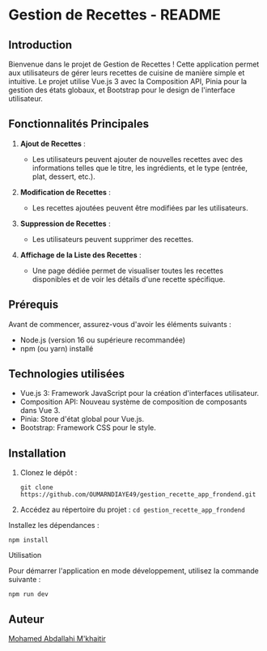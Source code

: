 # Gestion de Recettes - README

## Introduction

Bienvenue dans le projet de Gestion de Recettes ! Cette application permet aux utilisateurs de gérer leurs recettes de cuisine de manière simple et intuitive. Le projet utilise Vue.js 3 avec la Composition API, Pinia pour la gestion des états globaux, et Bootstrap pour le design de l'interface utilisateur.

## Fonctionnalités Principales

1. **Ajout de Recettes** :

   - Les utilisateurs peuvent ajouter de nouvelles recettes avec des informations telles que le titre, les ingrédients, et le type (entrée, plat, dessert, etc.).

2. **Modification de Recettes** :

   - Les recettes ajoutées peuvent être modifiées par les utilisateurs.

3. **Suppression de Recettes** :

   - Les utilisateurs peuvent supprimer des recettes.

4. **Affichage de la Liste des Recettes** :
   - Une page dédiée permet de visualiser toutes les recettes disponibles et de voir les détails d'une recette spécifique.

## Prérequis

Avant de commencer, assurez-vous d'avoir les éléments suivants :

- Node.js (version 16 ou supérieure recommandée)
- npm (ou yarn) installé

## Technologies utilisées

- Vue.js 3: Framework JavaScript pour la création d'interfaces utilisateur.
- Composition API: Nouveau système de composition de composants dans Vue 3.
- Pinia: Store d'état global pour Vue.js.
- Bootstrap: Framework CSS pour le style.

## Installation

1. Clonez le dépôt :

   `git clone https://github.com/OUMARNDIAYE49/gestion_recette_app_frondend.git`

2. Accédez au répertoire du projet :
   `cd gestion_recette_app_frondend`

Installez les dépendances :

`npm install`

Utilisation

Pour démarrer l'application en mode développement, utilisez la commande suivante :

`npm run dev`

## Auteur

[Mohamed Abdallahi M'khaitir](https://github.com/Mohamed11abdallah)
